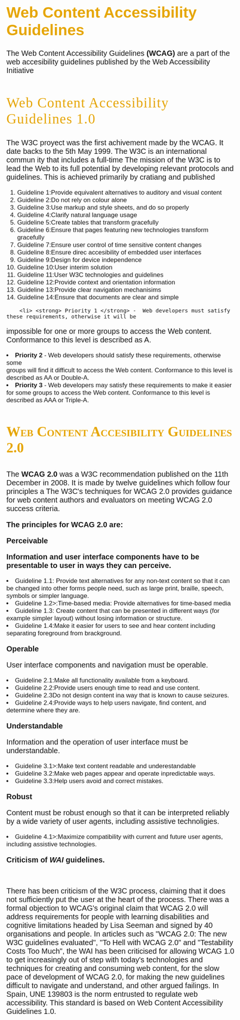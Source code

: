 <!DOCTYPE html>
<html>
  <head>
    <title>Web Content Accessibility Guidlines , what are?</title>
    <meta charset="utf-8">
  </head>
  <body>
    <style>
      body {
        font-size: 17px;
        font-family: sans-serif;
        margin:4em;
      }
      h1 {
        font-weight: 550;
        font-size:2.4em; 
       color: rgb(230, 166, 5)
      }
      h2 {
        color:rgb(230, 166, 5);
        font-weight: 450;
        font-family: cursive;
        font-size: 2.2em;
        text-indet: 8mm;
        letter-spacing: 1.5px;
      }
      h3 {
        color: rgb(230, 166, 5);
        font-variant: small-caps;
        font-family: cursive;
        font-size: 2.2em;
        text-indet: 8mm;
        font-weight: 550;
      } 
        p {
          font-weight: normal;
          font-size: 20px;
          font-family: sans-serif;
          text-indet: 6mm;          
        }
    </style>
    <h1><strong>Web Content Accessibility Guidelines</strong></h1>
    <p>The Web Content Accessibility Guidelines <strong>(WCAG)</strong> are a part of the web accesibility guidelines published by the Web Accessibility Initiative </p>
    <h2>Web Content Accessibility Guidelines 1.0 </h2>
    <p>The W3C proyect was the first achivement made by the WCAG. It date backs to the 5th May 1999. The W3C is an international commun ity that includes a full-time 
    The mission of the W3C is to lead the Web to its full potential by developing relevant protocols and guidelines. This is achieved primarily by cratiang and published </p>
    <ol>
        <li> Guideline 1:Provide equivalent alternatives to auditory and visual content
        <li> Guideline 2:Do not rely on colour alone
        <li> Guideline 3:Use markup and style sheets, and do so properly
        <li> Guideline 4:Clarify natural language usage
        <li> Guideline 5:Create tables that transform gracefully
        <li> Guideline 6:Ensure that pages featuring new technologies transform gracefully
        <li> Guideline 7:Ensure user control of time sensitive content changes
        <li> Guideline 8:Ensure direc accesibility of embedded user interfaces
        <li> Guideline 9:Design for device independence
        <li> Guideline 10:User interim solution
        <li> Guideline 11:User W3C technologies and guidelines
        <li> Guideline 12:Provide context and orientation information
        <li> Guideline 13:Provide clear navigation mechanisims
        <li> Guideline 14:Ensure that documents are clear and simple
        </ol>
        
        <li> <strong> Priority 1 </strong> -  Web developers must satisfy these requirements, otherwise it will be
impossible for one or more groups to access the Web content. Conformance to this level is described as A.</li>
        <li> <strong> Priority 2 </strong> - Web developers should satisfy these requirements, otherwise some</li>
groups will find it difficult to access the Web content. Conformance to this level is
described as AA or Double-A.
        <li> <strong> Priority 3 </strong> - Web developers may satisfy these requirements to make it easier for
some groups to access the Web content. Conformance to this level is described
as AAA or Triple-A.
        </li>
       <h3>Web Content Accesibility Guidelines 2.0</h3>
        <p>The <strong>WCAG 2.0</strong> was a W3C recommendation published on the 11th December in 2008. It is made by twelve guidelines which follow four principles a
        The W3C's techniques for WCAG 2.0 provides guidance for web content authors and evaluators on meeting WCAG 2.0 success criteria.
    <p><strong>The principles for WCAG 2.0 are:</strong> </p> 
    <p><strong>Perceivable</strong> </p> 
        <p><strong>Information and user interface components have to be presentable to user in ways they can perceive.</strong> </p>
        <li>  Guideline 1.1: Provide text alternatives for any non-text content so that it can be
changed into other forms people need, such as large print, braille, speech, symbols or
simpler language.
        <li>  Guideline 1.2>:Time-based media: Provide alternatives for time-based media
        <li>  Guideline 1.3: Create content that can be presented in different ways (for example
simpler layout) without losing information or structure.
        <li>  Guideline 1.4:Make it easier for users to see and hear content including separating foreground from brackground.
        <p><strong>Operable</strong> </p> 
    <p>User interface components and navigation must be operable. </p>
         <li>  Guideline 2.1:Make all functionality available from a keyboard.
        <li>  Guideline 2.2:Provide users enough time to read and use content.
        <li>  Guideline 2.3Do not design content ina way that is known to cause seizures.
        <li>  Guideline 2.4:Provide ways to help users navigate, find content, and determine where they are.
        <p><strong>Understandable</strong> </p> 
        <p>Information and the operation of user interface must be understandable.</p>
         <li>  Guideline 3.1>:Make text content readable and underestandable
        <li>  Guideline 3.2:Make web pages appear and operate inpredictable ways.
        <li>  Guideline 3.3:Help users avoid and correct mistakes.
        <p><strong>Robust</strong> </p> 
        <p>Content must be robust enough so that it can be interpreted reliably by a wide variety of user agents, including assistive technoligies.</p>
         <li>  Guideline 4.1>:Maximize compatibility with current and future user agents, including assistive technologies.</li>
        <p><strong>Criticism of <em>WAI</em> guidelines.</strong></p>  
        <p> There has been criticism of the W3C process, claiming that it does not sufficiently put the
        user at the heart of the process. There was a formal objection to WCAG's original claim that
        WCAG 2.0 will address requirements for people with learning disabilities and cognitive
        limitations headed by Lisa Seeman and signed by 40 organisations and people. In articles
        such as "WCAG 2.0: The new W3C guidelines evaluated", "To Hell with WCAG 2.0" and
        "Testability Costs Too Much", the WAI has been criticised for allowing WCAG 1.0 to get
        increasingly out of step with today's technologies and techniques for creating and
        consuming web content, for the slow pace of development of WCAG 2.0, for making the
        new guidelines difficult to navigate and understand, and other argued failings.
        In Spain, UNE 139803 is the norm entrusted to regulate web accessibility. This standard is
        based on Web Content Accessibility Guidelines 1.0. </p> 
 </body>
</html>
